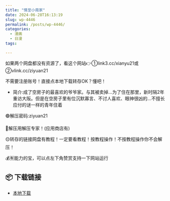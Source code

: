 ```yaml
---
title: "情至小南家"
date: 2024-06-28T16:13:19
slug: wp-4446
permalink: /posts/wp-4446/
categories:
  - 漫画
  - 日漫
tags:

---
```


如果两个网盘都没有资源了，看这个网站👉①link3.cc/xianyu21或②vlink.cc/ziyuan21

不需要注册账号！直接点本地下载转存OK？懂吧！

*   简介:成了空房子的最喜欢的爷爷家。与其被卖掉…为了住在那里，新时隔2年重访大阪。但是在空房子里有位沉默寡言、不讨人喜欢、眼神很凶的…不擅长应付的谜一样的青年住着

🟢解压密码:ziyuan21

🔵解压用解压专家！(应用商店有)

🟡转存的链接网盘有教程！一定要看教程！按教程操作！不按教程操作你不会解压！

💰🈶能力的宝，可以点左下角赞赏支持一下网站运行

## 📦 下载链接
- [本地下载](https://blziyuan21.com/pay-download/4446?key=a4c0730f64&down_id=0)

